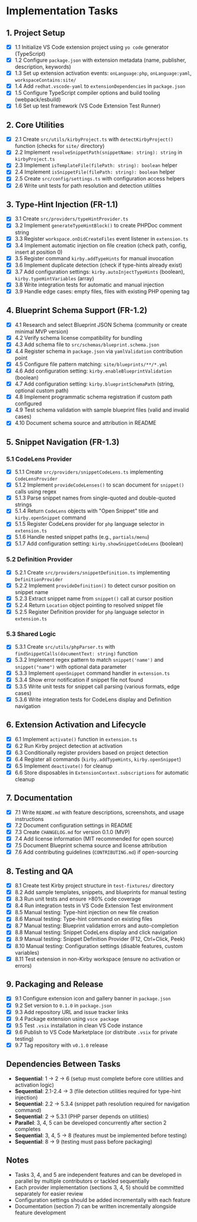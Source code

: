 # Implementation Tasks

## 1. Project Setup

- [x] 1.1 Initialize VS Code extension project using `yo code` generator (TypeScript)
- [x] 1.2 Configure `package.json` with extension metadata (name, publisher, description, keywords)
- [x] 1.3 Set up extension activation events: `onLanguage:php`, `onLanguage:yaml`, `workspaceContains:site/`
- [x] 1.4 Add `redhat.vscode-yaml` to `extensionDependencies` in `package.json`
- [x] 1.5 Configure TypeScript compiler options and build tooling (webpack/esbuild)
- [x] 1.6 Set up test framework (VS Code Extension Test Runner)

## 2. Core Utilities

- [x] 2.1 Create `src/utils/kirbyProject.ts` with `detectKirbyProject()` function (checks for `site/` directory)
- [x] 2.2 Implement `resolveSnippetPath(snippetName: string): string` in `kirbyProject.ts`
- [x] 2.3 Implement `isTemplateFile(filePath: string): boolean` helper
- [x] 2.4 Implement `isSnippetFile(filePath: string): boolean` helper
- [x] 2.5 Create `src/config/settings.ts` with configuration access helpers
- [x] 2.6 Write unit tests for path resolution and detection utilities

## 3. Type-Hint Injection (FR-1.1)

- [x] 3.1 Create `src/providers/typeHintProvider.ts`
- [x] 3.2 Implement `generateTypeHintBlock()` to create PHPDoc comment string
- [x] 3.3 Register `workspace.onDidCreateFiles` event listener in `extension.ts`
- [x] 3.4 Implement automatic injection on file creation (check path, config, insert at position 0)
- [x] 3.5 Register command `kirby.addTypeHints` for manual invocation
- [x] 3.6 Implement duplicate detection (check if type-hints already exist)
- [x] 3.7 Add configuration settings: `kirby.autoInjectTypeHints` (boolean), `kirby.typeHintVariables` (array)
- [x] 3.8 Write integration tests for automatic and manual injection
- [x] 3.9 Handle edge cases: empty files, files with existing PHP opening tag

## 4. Blueprint Schema Support (FR-1.2)

- [x] 4.1 Research and select Blueprint JSON Schema (community or create minimal MVP version)
- [x] 4.2 Verify schema license compatibility for bundling
- [x] 4.3 Add schema file to `src/schemas/blueprint.schema.json`
- [x] 4.4 Register schema in `package.json` via `yamlValidation` contribution point
- [x] 4.5 Configure file pattern matching: `site/blueprints/**/*.yml`
- [x] 4.6 Add configuration setting: `kirby.enableBlueprintValidation` (boolean)
- [x] 4.7 Add configuration setting: `kirby.blueprintSchemaPath` (string, optional custom path)
- [x] 4.8 Implement programmatic schema registration if custom path configured
- [x] 4.9 Test schema validation with sample blueprint files (valid and invalid cases)
- [x] 4.10 Document schema source and attribution in README

## 5. Snippet Navigation (FR-1.3)

### 5.1 CodeLens Provider

- [x] 5.1.1 Create `src/providers/snippetCodeLens.ts` implementing `CodeLensProvider`
- [x] 5.1.2 Implement `provideCodeLenses()` to scan document for `snippet()` calls using regex
- [x] 5.1.3 Parse snippet names from single-quoted and double-quoted strings
- [x] 5.1.4 Return `CodeLens` objects with "Open Snippet" title and `kirby.openSnippet` command
- [x] 5.1.5 Register CodeLens provider for `php` language selector in `extension.ts`
- [x] 5.1.6 Handle nested snippet paths (e.g., `partials/menu`)
- [x] 5.1.7 Add configuration setting: `kirby.showSnippetCodeLens` (boolean)

### 5.2 Definition Provider

- [x] 5.2.1 Create `src/providers/snippetDefinition.ts` implementing `DefinitionProvider`
- [x] 5.2.2 Implement `provideDefinition()` to detect cursor position on snippet name
- [x] 5.2.3 Extract snippet name from `snippet()` call at cursor position
- [x] 5.2.4 Return `Location` object pointing to resolved snippet file
- [x] 5.2.5 Register Definition provider for `php` language selector in `extension.ts`

### 5.3 Shared Logic

- [x] 5.3.1 Create `src/utils/phpParser.ts` with `findSnippetCalls(documentText: string)` function
- [x] 5.3.2 Implement regex pattern to match `snippet('name')` and `snippet("name")` with optional data parameter
- [x] 5.3.3 Implement `openSnippet` command handler in `extension.ts`
- [x] 5.3.4 Show error notification if snippet file not found
- [x] 5.3.5 Write unit tests for snippet call parsing (various formats, edge cases)
- [x] 5.3.6 Write integration tests for CodeLens display and Definition navigation

## 6. Extension Activation and Lifecycle

- [x] 6.1 Implement `activate()` function in `extension.ts`
- [x] 6.2 Run Kirby project detection at activation
- [x] 6.3 Conditionally register providers based on project detection
- [x] 6.4 Register all commands (`kirby.addTypeHints`, `kirby.openSnippet`)
- [x] 6.5 Implement `deactivate()` for cleanup
- [x] 6.6 Store disposables in `ExtensionContext.subscriptions` for automatic cleanup

## 7. Documentation

- [x] 7.1 Write `README.md` with feature descriptions, screenshots, and usage instructions
- [x] 7.2 Document configuration settings in README
- [x] 7.3 Create `CHANGELOG.md` for version 0.1.0 (MVP)
- [x] 7.4 Add license information (MIT recommended for open source)
- [x] 7.5 Document Blueprint schema source and license attribution
- [x] 7.6 Add contributing guidelines (`CONTRIBUTING.md`) if open-sourcing

## 8. Testing and QA

- [x] 8.1 Create test Kirby project structure in `test-fixtures/` directory
- [x] 8.2 Add sample templates, snippets, and blueprints for manual testing
- [x] 8.3 Run unit tests and ensure >80% code coverage
- [x] 8.4 Run integration tests in VS Code Extension Test environment
- [x] 8.5 Manual testing: Type-hint injection on new file creation
- [x] 8.6 Manual testing: Type-hint command on existing files
- [x] 8.7 Manual testing: Blueprint validation errors and auto-completion
- [x] 8.8 Manual testing: Snippet CodeLens display and click navigation
- [x] 8.9 Manual testing: Snippet Definition Provider (F12, Ctrl+Click, Peek)
- [x] 8.10 Manual testing: Configuration settings (disable features, custom variables)
- [x] 8.11 Test extension in non-Kirby workspace (ensure no activation or errors)

## 9. Packaging and Release

- [x] 9.1 Configure extension icon and gallery banner in `package.json`
- [x] 9.2 Set version to `0.1.0` in `package.json`
- [x] 9.3 Add repository URL and issue tracker links
- [x] 9.4 Package extension using `vsce package`
- [x] 9.5 Test `.vsix` installation in clean VS Code instance
- [x] 9.6 Publish to VS Code Marketplace (or distribute `.vsix` for private testing)
- [x] 9.7 Tag repository with `v0.1.0` release

## Dependencies Between Tasks

- **Sequential**: 1 → 2 → 6 (setup must complete before core utilities and activation logic)
- **Sequential**: 2.1-2.4 → 3 (file detection utilities required for type-hint injection)
- **Sequential**: 2.2 → 5.3.4 (snippet path resolution required for navigation command)
- **Sequential**: 2 → 5.3.1 (PHP parser depends on utilities)
- **Parallel**: 3, 4, 5 can be developed concurrently after section 2 completes
- **Sequential**: 3, 4, 5 → 8 (features must be implemented before testing)
- **Sequential**: 8 → 9 (testing must pass before packaging)

## Notes

- Tasks 3, 4, and 5 are independent features and can be developed in parallel by multiple contributors or tackled sequentially
- Each provider implementation (sections 3, 4, 5) should be committed separately for easier review
- Configuration settings should be added incrementally with each feature
- Documentation (section 7) can be written incrementally alongside feature development
